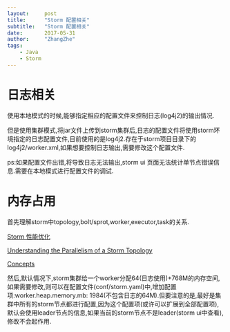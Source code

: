 ```yaml
---
layout:     post
title:      "Storm 配置相关"
subtitle:   "Storm 配置相关"
date:       2017-05-31
author:     "ZhangZhe"
tags:
    - Java
    - Storm
---
```


# 日志相关
使用本地模式的时候,能够指定相应的配置文件来控制日志(log4j2)的输出情况.

但是使用集群模式,将jar文件上传到storm集群后,日志的配置文件将使用storm环境指定的日志配置文件,目前使用的是log4j2.存在于storm项目目录下的log4j2/worker.xml,如果想要控制日志输出,需要修改这个配置文件.

ps:如果配置文件出错,将导致日志无法输出,storm ui 页面无法统计单节点错误信息.需要在本地模式进行配置文件的调试.

# 内存占用
首先理解storm中topology,bolt/sprot,worker,executor,task的关系.

[Storm 性能优化](http://www.cnblogs.com/peak-c/p/6297794.html)

[Understanding the Parallelism of a Storm Topology](http://storm.apache.org/releases/1.1.0/Understanding-the-parallelism-of-a-Storm-topology.html)

[Concepts](http://storm.apache.org/releases/1.1.0/Concepts.html)

然后,默认情况下,storm集群给一个worker分配64(日志使用)+768M的内存空间,如果需要修改,则可以在配置文件(conf/storm.yaml)中,增加配置项:worker.heap.memory.mb: 1984(不包含日志的64M).但要注意的是,最好是集群中所有的storm节点都进行配置,因为这个配置项(或许可以扩展到全部配置项),默认会使用leader节点的信息,如果当前的storm节点不是leader(storm ui中查看),修改不会起作用.